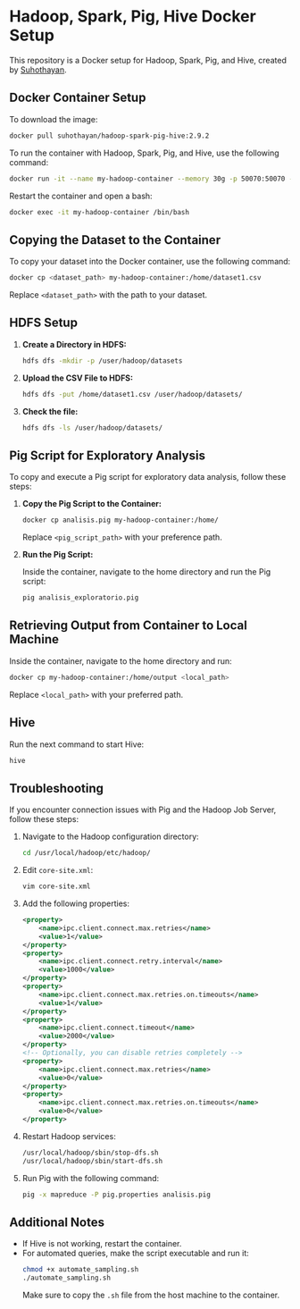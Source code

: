 
# Hadoop, Spark, Pig, Hive Docker Setup

This repository is a Docker setup for Hadoop, Spark, Pig, and Hive, created by [Suhothayan](https://github.com/suhothayan).

## Docker Container Setup

To download the image:

```sh
docker pull suhothayan/hadoop-spark-pig-hive:2.9.2
```

To run the container with Hadoop, Spark, Pig, and Hive, use the following command:

```sh
docker run -it --name my-hadoop-container --memory 30g -p 50070:50070 -p 8089:8088 -p 8080:8080 suhothayan/hadoop-spark-pig-hive:2.9.2 bash
```

Restart the container and open a bash:
```sh
docker exec -it my-hadoop-container /bin/bash
```

## Copying the Dataset to the Container

To copy your dataset into the Docker container, use the following command:

```sh
docker cp <dataset_path> my-hadoop-container:/home/dataset1.csv
```

Replace `<dataset_path>` with the path to your dataset.

## HDFS Setup

1. **Create a Directory in HDFS:**

    ```sh
    hdfs dfs -mkdir -p /user/hadoop/datasets
    ```

2. **Upload the CSV File to HDFS:**

    ```sh
    hdfs dfs -put /home/dataset1.csv /user/hadoop/datasets/
    ```

3. **Check the file:**
    ```sh
    hdfs dfs -ls /user/hadoop/datasets/
    ```

## Pig Script for Exploratory Analysis

To copy and execute a Pig script for exploratory data analysis, follow these steps:

1. **Copy the Pig Script to the Container:**

    ```sh
    docker cp analisis.pig my-hadoop-container:/home/
    ```
    Replace `<pig_script_path>` with your preference path.

2. **Run the Pig Script:**

    Inside the container, navigate to the home directory and run the Pig script:

    ```sh
    pig analisis_exploratorio.pig
    ```

## Retrieving Output from Container to Local Machine

Inside the container, navigate to the home directory and run:

```sh
docker cp my-hadoop-container:/home/output <local_path>
```

Replace `<local_path>` with your preferred path.

## Hive

Run the next command to start Hive:

```sh
hive
```

## Troubleshooting

If you encounter connection issues with Pig and the Hadoop Job Server, follow these steps:

1. Navigate to the Hadoop configuration directory:
    ```sh
    cd /usr/local/hadoop/etc/hadoop/
    ```

2. Edit `core-site.xml`:
    ```sh
    vim core-site.xml
    ```

3. Add the following properties:
    ```xml
    <property>
        <name>ipc.client.connect.max.retries</name>
        <value>1</value>
    </property>
    <property>
        <name>ipc.client.connect.retry.interval</name>
        <value>1000</value>
    </property>
    <property>
        <name>ipc.client.connect.max.retries.on.timeouts</name>
        <value>1</value>
    </property>
    <property>
        <name>ipc.client.connect.timeout</name>
        <value>2000</value>
    </property>
    <!-- Optionally, you can disable retries completely -->
    <property>
        <name>ipc.client.connect.max.retries</name>
        <value>0</value>
    </property>
    <property>
        <name>ipc.client.connect.max.retries.on.timeouts</name>
        <value>0</value>
    </property>
    ```

4. Restart Hadoop services:
    ```sh
    /usr/local/hadoop/sbin/stop-dfs.sh
    /usr/local/hadoop/sbin/start-dfs.sh
    ```

5. Run Pig with the following command:
    ```sh
    pig -x mapreduce -P pig.properties analisis.pig
    ```

## Additional Notes

- If Hive is not working, restart the container.
- For automated queries, make the script executable and run it:
    ```sh
    chmod +x automate_sampling.sh
    ./automate_sampling.sh
    ```
  Make sure to copy the `.sh` file from the host machine to the container.

